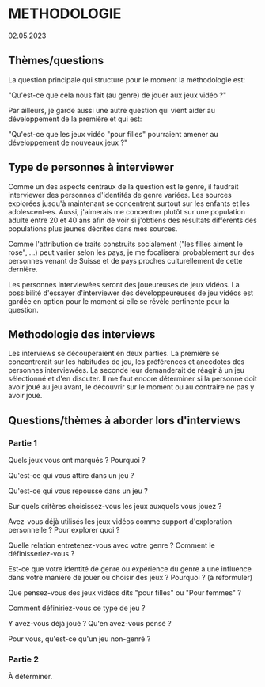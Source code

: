 # METHODOLOGIE

02.05.2023

## Thèmes/questions

La question principale qui structure pour le moment la méthodologie est:

"Qu'est-ce que cela nous fait (au genre) de jouer aux jeux vidéo ?"

Par ailleurs, je garde aussi une autre question qui vient aider au développement de la première et qui est:

"Qu'est-ce que les jeux vidéo "pour filles" pourraient amener au développement de nouveaux jeux ?"

## Type de personnes à interviewer

Comme un des aspects centraux de la question est le genre, il faudrait interviewer des personnes d'identités de genre variées. Les sources explorées jusqu'à maintenant se concentrent surtout sur les enfants et les adolescent-es. Aussi, j'aimerais me concentrer plutôt sur une population adulte entre 20 et 40 ans afin de voir si j'obtiens des résultats différents des populations plus jeunes décrites dans mes sources.

Comme l'attribution de traits construits socialement ("les filles aiment le rose", ...) peut varier selon les pays, je me focaliserai probablement sur des personnes venant de Suisse et de pays proches culturellement de cette dernière.

Les personnes interviewées seront des joueureuses de jeux vidéos. La possibilité d'essayer d'interviewer des développeureuses de jeu vidéos est gardée en option pour le moment si elle se révèle pertinente pour la question.

## Methodologie des interviews

Les interviews se découperaient en deux parties. La première se concentrerait sur les habitudes de jeu, les préférences et anecdotes des personnes interviewées. La seconde leur demanderait de réagir à un jeu sélectionné et d'en discuter. Il me faut encore déterminer si la personne doit avoir joué au jeu avant, le découvrir sur le moment ou au contraire ne pas y avoir joué.

## Questions/thèmes à aborder lors d'interviews

### Partie 1

Quels jeux vous ont marqués ? Pourquoi ?

Qu'est-ce qui vous attire dans un jeu ?

Qu'est-ce qui vous repousse dans un jeu ?

Sur quels critères choisissez-vous les jeux auxquels vous jouez ?

Avez-vous déjà utilisés les jeux vidéos comme support d'exploration personnelle ? Pour explorer quoi ?

Quelle relation entretenez-vous avec votre genre ? Comment le définisseriez-vous ?

Est-ce que votre identité de genre ou expérience du genre a une influence dans votre manière de jouer ou choisir des jeux ? Pourquoi ? (à reformuler)

Que pensez-vous des jeux vidéos dits "pour filles" ou "Pour femmes" ?

Comment définiriez-vous ce type de jeu ?

Y avez-vous déjà joué ? Qu'en avez-vous pensé ?

Pour vous, qu'est-ce qu'un jeu non-genré ?

### Partie 2

À déterminer.
